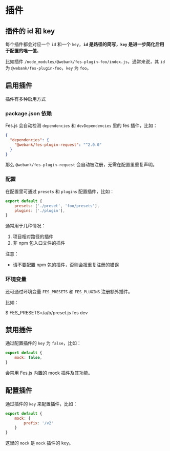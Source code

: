 # 插件

## 插件的 id 和 key
每个插件都会对应一个 `id` 和一个 `key`，**`id` 是路径的简写，`key` 是进一步简化后用于配置的唯一值**。

比如插件 `/node_modules/@webank/fes-plugin-foo/index.js`，通常来说，其 `id` 为 `@webank/fes-plugin-foo`，`key` 为 `foo`。

## 启用插件
插件有多种启用方式

### package.json 依赖
Fes.js 会自动检测 `dependencies` 和 `devDependencies` 里的 fes 插件，比如：
```json
{
  "dependencies": {
    "@webank/fes-plugin-request": "^2.0.0"
  }
}
```
那么 `@webank/fes-plugin-request` 会自动被注册，无需在配置里重复声明。

### 配置
在配置里可通过 `presets` 和 `plugins` 配置插件，比如：
```js
export default {
    presets: ['./preset', 'foo/presets'],
    plugins: ['./plugin'],
}
```
通常用于几种情况：

1. 项目相对路径的插件
2. 非 npm 包入口文件的插件

注意：
- 请不要配置 npm 包的插件，否则会报重复注册的错误

### 环境变量
还可通过环境变量 `FES_PRESETS` 和 `FES_PLUGINS` 注册额外插件。

比如：

$ FES_PRESETS=/a/b/preset.js fes dev


## 禁用插件

通过配置插件的 `key` 为 `false`，比如：
```js
export default {
    mock: false,
}
```
会禁用 Fes.js 内置的 mock 插件及其功能。

## 配置插件

通过插件的 `key` 来配置插件，比如：
```js
export default {
    mock: { 
        prefix: '/v2'
    }
}
```
这里的 `mock` 是 `mock` 插件的 key。
